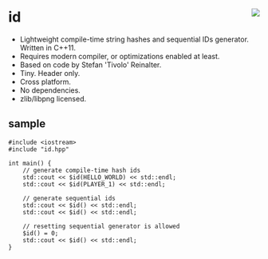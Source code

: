 id <a href="https://travis-ci.org/r-lyeh/id"><img src="https://api.travis-ci.org/r-lyeh/id.svg?branch=master" align="right" /></a>
==

- Lightweight compile-time string hashes and sequential IDs generator. Written in C++11.
- Requires modern compiler, or optimizations enabled at least.
- Based on code by Stefan 'Tivolo' Reinalter.
- Tiny. Header only.
- Cross platform.
- No dependencies.
- zlib/libpng licensed.

sample
------
```
#include <iostream>
#include "id.hpp"

int main() {
    // generate compile-time hash ids
    std::cout << $id(HELLO_WORLD) << std::endl;
    std::cout << $id(PLAYER_1) << std::endl;

    // generate sequential ids
    std::cout << $id() << std::endl;
    std::cout << $id() << std::endl;

    // resetting sequential generator is allowed
    $id() = 0;
    std::cout << $id() << std::endl;
}
```
